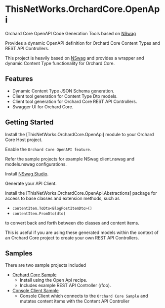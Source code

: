 # ThisNetWorks.OrchardCore.OpenApi
Orchard Core OpenAPI Code Generation Tools based on [NSwag](https://github.com/RicoSuter/NSwag)

Provides a dynamic OpenAPI definition for Orchard Core Content Types and REST API Controllers.

This project is heavily based on [NSwag](https://github.com/RicoSuter/NSwag) and provides a wrapper and dynamic Content Type
functionality for Orchard Core.

## Features

- Dynamic Content Type JSON Schema generation.
- Client tool generation for Content Type Dto models.
- Client tool generation for Orchard Core REST API Controllers.
- Swagger UI for Orchard Core.

## Getting Started

Install the [ThisNetWorks.OrchardCore.OpenApi] module to your Orchard Core Host project.

Enable the `Orchard Core OpenAPI feature`.

Refer the sample projects for example NSwag client.nswag and models.nswag configurations.

Install [NSwag Studio](https://github.com/RicoSuter/NSwag/releases).

Generate your API Client.

Install the [ThisNetWorks.OrchardCore.OpenApi.Abstractions] package for access to base classes
and extension methods, such as 
- `contentItem.ToDto<BlogPostItemDto>()`
- `contentItem.FromDto(dto)`

to convert back and forth between dto classes and content items.

This is useful if you are using these generated models within the context of an Orchard Core project
to create your own REST API Controllers.

## Samples

There are two sample projects included
- [Orchard Core Sample](https://github.com/ThisNetWorks/ThisNetWorks.OrchardCore.OpenApi/blob/master/src/samples/ThisNetWorks.OrchardCore.OpenApi.Sample)
  - Install using the Open Api recipe.
  - Includes example REST API Controller (/foo).
- [Console Client Sample](https://github.com/ThisNetWorks/ThisNetWorks.OrchardCore.OpenApi/blob/master/src/samples/ThisNetWorks.OrchardCore.OpenApi.ConsoleClient)
  - Console Client which connects to the `Orchard Core Sample` and mutates content items with the Content API Controller
  
